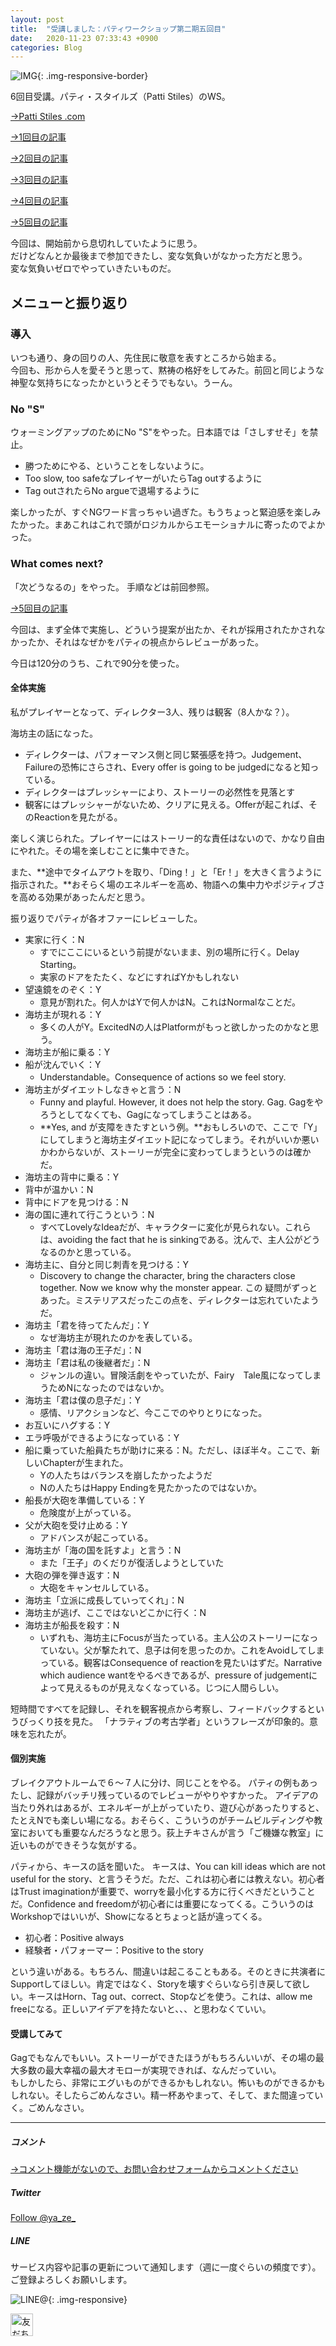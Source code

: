 ```yaml
---
layout: post
title:  "受講しました：パティワークショップ第二期五回目"
date:   2020-11-23 07:33:43 +0900
categories: Blog
---
```


![IMG]({{site.baseurl}}/img/20201130_01.jpg){: .img-responsive-border} 



6回目受講。パティ・スタイルズ（Patti Stiles）のWS。

[→Patti Stiles .com](https://www.pattistiles.com/)

[→1回目の記事]({{site.baseurl}}/blog/2020/10/26/PattiWS2-1/)

[→2回目の記事]({{site.baseurl}}/blog/2020/11/02/PattiWS2-2/)

[→3回目の記事]({{site.baseurl}}/blog/2020/11/09/PattiWS2-3/)

[→4回目の記事]({{site.baseurl}}/blog/2020/11/16/PattiWS2-4/)

[→5回目の記事]({{site.baseurl}}/blog/2020/11/23/PattiWS2-5/)

今回は、開始前から息切れしていたように思う。  
だけどなんとか最後まで参加できたし、変な気負いがなかった方だと思う。  
変な気負いゼロでやっていきたいものだ。


## メニューと振り返り

### 導入

いつも通り、身の回りの人、先住民に敬意を表すところから始まる。  
今回も、形から人を愛そうと思って、黙祷の格好をしてみた。前回と同じような神聖な気持ちになったかというとそうでもない。うーん。



### No "S"
ウォーミングアップのためにNo "S"をやった。日本語では「さしすせそ」を禁止。

- 勝つためにやる、ということをしないように。
- Too slow, too safeなプレイヤーがいたらTag outするように
- Tag outされたらNo argueで退場するように

楽しかったが、すぐNGワード言っちゃい過ぎた。もうちょっと緊迫感を楽しみたかった。まあこれはこれで頭がロジカルからエモーショナルに寄ったのでよかった。




### What comes next?

「次どうなるの」をやった。  手順などは前回参照。

[→5回目の記事]({{site.baseurl}}/blog/2020/11/23/PattiWS2-5/)

今回は、まず全体で実施し、どういう提案が出たか、それが採用されたかされなかったか、それはなぜかをパティの視点からレビューがあった。

今日は120分のうち、これで90分を使った。



#### 全体実施

私がプレイヤーとなって、ディレクター3人、残りは観客（8人かな？）。

海坊主の話になった。

- ディレクターは、パフォーマンス側と同じ緊張感を持つ。Judgement、Failureの恐怖にさらされ、Every offer is going to be judgedになると知っている。
- ディレクターはプレッシャーにより、ストーリーの必然性を見落とす
- 観客にはプレッシャーがないため、クリアに見える。Offerが起これば、そのReactionを見たがる。

楽しく演じられた。プレイヤーにはストーリー的な責任はないので、かなり自由にやれた。その場を楽しむことに集中できた。

また、**途中でタイムアウトを取り、「Ding！」と「Er！」を大きく言うように指示された。**おそらく場のエネルギーを高め、物語への集中力やポジティブさを高める効果があったんだと思う。

振り返りでパティが各オファーにレビューした。

- 実家に行く：N
  - すでにここにいるという前提がないまま、別の場所に行く。Delay Starting。
  - 実家のドアをたたく、などにすればYかもしれない
- 望遠鏡をのぞく：Y
  - 意見が割れた。何人かはYで何人かはN。これはNormalなことだ。
- 海坊主が現れる：Y
  - 多くの人がY。ExcitedNの人はPlatformがもっと欲しかったのかなと思う。
- 海坊主が船に乗る：Y
- 船が沈んでいく：Y
  - Understandable。Consequence of actions so we feel story.
- 海坊主がダイエットしなきゃと言う：N
  - Funny and playful. However, it does not help the story. Gag. Gagをやろうとしてなくても、Gagになってしまうことはある。
  - **Yes, and が支障をきたすという例。**おもしろいので、ここで「Y」にしてしまうと海坊主ダイエット記になってしまう。それがいいか悪いかわからないが、ストーリーが完全に変わってしまうというのは確かだ。
- 海坊主の背中に乗る：Y
- 背中が温かい：N
- 背中にドアを見つける：N
- 海の国に連れて行こうという：N
  - すべてLovelyなIdeaだが、キャラクターに変化が見られない。これらは、avoiding the fact that he is sinkingである。沈んで、主人公がどうなるのかと思っている。
- 海坊主に、自分と同じ刺青を見つける：Y
  - Discovery to change the character, bring the characters close together. Now we know why the monster appear. この
疑問がずっとあった。ミステリアスだったこの点を、ディレクターは忘れていたようだ。
- 海坊主「君を待ってたんだ」：Y
  - なぜ海坊主が現れたのかを表している。
- 海坊主「君は海の王子だ」：N
- 海坊主「君は私の後継者だ」：N
  - ジャンルの違い。冒険活劇をやっていたが、Fairy　Tale風になってしまうためNになったのではないか。
- 海坊主「君は僕の息子だ」：Y
  - 感情、リアクションなど、今ここでのやりとりになった。
- お互いにハグする：Y
- エラ呼吸ができるようになっている：Y
- 船に乗っていた船員たちが助けに来る：N。ただし、ほぼ半々。ここで、新しいChapterが生まれた。
  - Yの人たちはバランスを崩したかったようだ
  - Nの人たちはHappy Endingを見たかったのではないか。  
- 船長が大砲を準備している：Y
  - 危険度が上がっている。
- 父が大砲を受け止める：Y
  - アドバンスが起こっている。
- 海坊主が「海の国を託すよ」と言う：N
  - また「王子」のくだりが復活しようとしていた
- 大砲の弾を弾き返す：N
  - 大砲をキャンセルしている。
- 海坊主「立派に成長していってくれ」：N
- 海坊主が逃げ、ここではないどこかに行く：N
- 海坊主が船長を殺す：N
  - いずれも、海坊主にFocusが当たっている。主人公のストーリーになっていない。父が撃たれて、息子は何を思ったのか。これをAvoidしてしまっている。観客はConsequence of reactionを見たいはずだ。Narrative which audience wantをやるべきであるが、pressure of judgementによって見えるものが見えなくなっている。じつに人間らしい。

短時間ですべてを記録し、それを観客視点から考察し、フィードバックするというびっくり技を見た。
「ナラティブの考古学者」というフレーズが印象的。意味を忘れたが。


#### 個別実施

ブレイクアウトルームで６〜７人に分け、同じことをやる。
パティの例もあったし、記録がバッチリ残っているのでレビューがやりやすかった。
アイデアの当たり外れはあるが、エネルギーが上がっていたり、遊び心があったりすると、たとえNでも楽しい場になる。おそらく、こういうのがチームビルディングや教室においても重要なんだろうなと思う。荻上チキさんが言う「ご機嫌な教室」に近いものができそうな気がする。

パティから、キースの話を聞いた。
キースは、You can kill ideas which are not useful for the story、と言うそうだ。ただ、これは初心者には教えない。初心者はTrust imaginationが重要で、worryを最小化する方に行くべきだということだ。Confidence and freedomが初心者には重要になってくる。こういうのはWorkshopではいいが、Showになるとちょっと話が違ってくる。

- 初心者：Positive always
- 経験者・パフォーマー：Positive to the story

という違いがある。もちろん、間違いは起こることもある。そのときに共演者にSupportしてほしい。肯定ではなく、Storyを壊すぐらいなら引き戻して欲しい。キースはHorn、Tag out、correct、Stopなどを使う。これは、allow me freeになる。正しいアイデアを持たないと、、、と思わなくていい。

#### 受講してみて

Gagでもなんでもいい。ストーリーができたほうがもちろんいいが、その場の最大多数の最大幸福の最大オモローが実現できれば、なんだっていい。  
もしかしたら、非常にエグいものができるかもしれない。怖いものができるかもしれない。そしたらごめんなさい。精一杯あやまって、そして、また間違っていく。ごめんなさい。





---
##### コメント
[→コメント機能がないので、お問い合わせフォームからコメントください]({{site.baseurl}}/docs/contact/)

##### Twitter

<a href="https://twitter.com/ya_ze_?ref_src=twsrc%5Etfw" class="twitter-follow-button" data-show-count="false">Follow @ya_ze_</a><script async src="https://platform.twitter.com/widgets.js" charset="utf-8"></script>


##### LINE

サービス内容や記事の更新について通知します（週に一度ぐらいの頻度です）。
ご登録よろしくお願いします。

![LINE@]({{site.baseurl}}/img/lineat.png){: .img-responsive}

<a href="https://line.me/R/ti/p/%40tqt3140x"><img height="36" border="0" alt="友だち追加" src="https://scdn.line-apps.com/n/line_add_friends/btn/ja.png"></a> 
